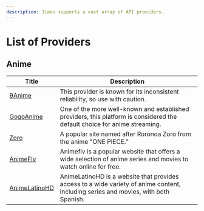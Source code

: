 ```yaml
---
description: Jimov supports a vast array of API providers.
---
```


# List of Providers

## Anime

| Title                                           | Description                                                                                                                         |
| ----------------------------------------------- | ----------------------------------------------------------------------------------------------------------------------------------- |
| [9Anime](https://9anime.pl/)                    | This provider is known for its inconsistent reliability, so use with caution.                                                       |
| [GogoAnime](https://gogoanime.dk/)              | One of the more well-known and established providers, this platform is considered the default choice for anime streaming.           |
| [Zoro](https://zoro.to/)                        | A popular site named after Roronoa Zoro from the anime "ONE PIECE."                                                                 |
| [AnimeFlv](https://animeflv.so/)                | Animeflv is a popular website that offers a wide selection of anime series and movies to watch online for free.                     |
| [AnimeLatinoHD](https://www.animelatinohd.com/) | AnimeLatinoHD is a website that provides access to a wide variety of anime content, including series and movies, with both Spanish. |



